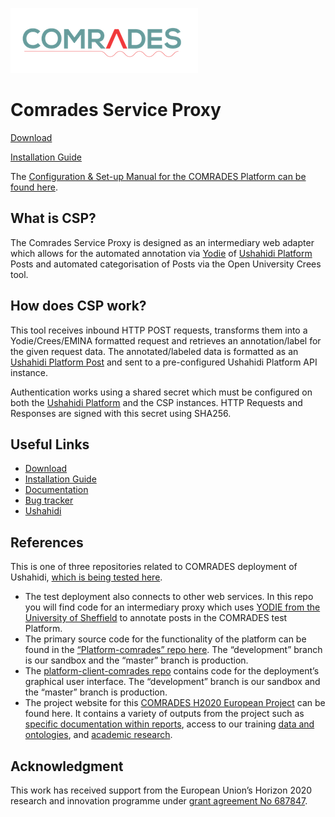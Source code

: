 [download]: https://github.com/ushahidi/comrades-service-proxy/releases
[install]: docs/install.md
[docs]: docs/
[issues]: https://github.com/ushahidi/comrades-service-proxy/issues
[ushahidi]: http://ushahidi.com
[ushahidi platform]: https://github.com/ushahidi/platform
[yodie]: https://gate.ac.uk/applications/yodie.html
[platform post]: http://github.ushahidi.org/platform/docs/api/index.html#posts
![COMRADES Logo](Associated_Files/COMRADES_logo.png)

Comrades Service Proxy
============

[Download][download]

[Installation Guide][install]

The [Configuration & Set-up Manual for the COMRADES Platform can be found here](https://s3-eu-west-1.amazonaws.com/comradesmanual/Comrades+Manual/COMRADES+Config+Setup+Manual.pdf). 

## What is CSP?

The Comrades Service Proxy is designed as an intermediary web adapter which allows for the automated annotation via [Yodie][yodie] of [Ushahidi Platform][ushahidi platform] Posts and automated categorisation of Posts via the Open University Crees tool.

## How does CSP work?

This tool receives inbound HTTP POST requests, transforms them into a Yodie/Crees/EMINA formatted request and retrieves an annotation/label for the given request data. The annotated/labeled data is formatted as an [Ushahidi Platform Post][platform post] and sent to a pre-configured Ushahidi Platform API instance.

Authentication works using a shared secret which must be configured on both the [Ushahidi Platform][ushahidi platform] and the CSP instances. HTTP Requests and Responses are signed with this secret using SHA256.

## Useful Links

- [Download][download]
- [Installation Guide][install]
- [Documentation][docs]
- [Bug tracker][issues]
- [Ushahidi][ushahidi]

## References
This is one of three repositories related to COMRADES deployment of Ushahidi, [which is being tested here](https://comrades-stg.ushahidi.com/views/map).
* The test deployment also connects to other web services. In this repo you will find code for an intermediary proxy which uses [YODIE from the University of Sheffield](https://gate.ac.uk/applications/yodie.html) to annotate posts in the COMRADES test Platform.
* The primary source code for the functionality of the platform can be found in the [“Platform-comrades” repo here](https://github.com/ushahidi/platform-comrades). The “development” branch is our sandbox and the “master” branch is production.
* The [platform-client-comrades repo](https://github.com/ushahidi/platform-client-comrades) contains code for the deployment’s graphical user interface. The “development” branch is our sandbox and the “master” branch is production.
* The project website for this [COMRADES H2020 European Project](http://www.comrades-project.eu) can be found here. It contains a variety of outputs from the project such as [specific documentation within reports](http://www.comrades-project.eu/outputs/deliverables.html), access to our training [data and ontologies](http://www.comrades-project.eu/outputs/datasets-and-ontologies.html), and [academic research](http://www.comrades-project.eu/outputs/papers.html). 

## Acknowledgment
This work has received support from the European Union’s Horizon 2020 research and innovation programme under [grant agreement No 687847](http://cordis.europa.eu/project/rcn/198819_en.html).

